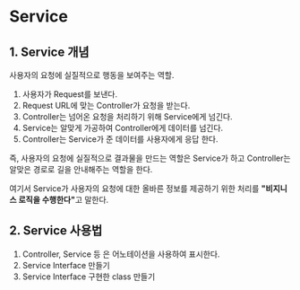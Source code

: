 # Service
## 1. Service 개념
사용자의 요청에 실질적으로 행동을 보여주는 역할.

1. 사용자가 Request를 보낸다.
2. Request URL에 맞는 Controller가 요청을 받는다.
3. Controller는 넘어온 요청을 처리하기 위해 Service에게 넘긴다.
4. Service는 알맞게 가공하여 Controller에게 데이터를 넘긴다.
5. Controller는 Service가 준 데이터를 사용자에게 응답 한다.

즉, 사용자의 요청에 실질적으로 결과물을 만드는 역할은 Service가 하고 Controller는 알맞은 경로로 길을 안내해주는 역할을 한다.

여기서 Service가 사용자의 요청에 대한 올바른 정보를 제공하기 위한 처리를 <strong>"비지니스 로직을 수행한다"</strong>고 말한다.

## 2. Service 사용법
1. Controller, Service 등 은 어노테이션을 사용하여 표시한다.
2. Service Interface 만들기
3. Service Interface 구현한 class 만들기




